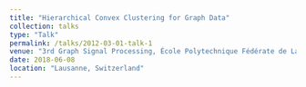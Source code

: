 ```yaml
---
title: "Hierarchical Convex Clustering for Graph Data"
collection: talks
type: "Talk"
permalink: /talks/2012-03-01-talk-1
venue: "3rd Graph Signal Processing, École Polytechnique Fédérate de Lausanne"
date: 2018-06-08
location: "Lausanne, Switzerland"
---
```



